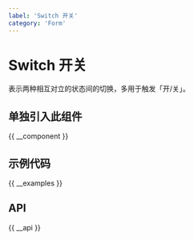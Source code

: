 ```yaml
---
label: 'Switch 开关'
category: 'Form'
---
```


# Switch 开关

表示两种相互对立的状态间的切换，多用于触发「开/关」。

## 单独引入此组件

{{ __component }}

## 示例代码

{{ __examples }}

## API

{{ __api }}

